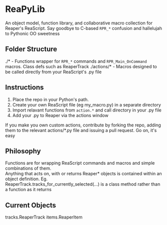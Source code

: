 ReaPyLib
===============

An object model, function library, and collaborative macro collection for Reaper's ReaScript. 
Say goodbye to C-based `RPR_*` confusion and hallelujah to Pythonic OO sweetness 


Folder Structure
----------------

./*             - Functions wrapper for `RPR_*` commands and `RPR_Main_OnCommand` macros. Class defs such as ReaperTrack
./actions/*     - Macros designed to be called directly from your ReaScript's .py file


Instructions
------------
1. Place the repo in your Python's path.  
2. Create your own ReaScript file (eg my_macro.py) in a separate directory
3. Import relavant functions from `action.*` and call directory in your .py file
4. Add your .py to Reaper via the actions window

If you make you own custom actions, contribute by forking the repo, adding them to the 
relevant actions/*.py file and issuing a pull request.  Go on, it's easy


Philosophy
----------------
Functions are for wrapping ReaScript commands and macros and simple combinations of them.  
Anything that acts on, with or returns Reaper\* objects is contained within an object definition.  Eg.  
ReaperTrack.tracks_for_currently_selected(...) is a class method rather than a function as it returns


Current Objects
----------------

tracks.ReaperTrack
items.ReaperItem





